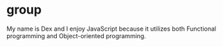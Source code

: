 # group

My name is Dex and I enjoy JavaScript because it utilizes both Functional programming and Object-oriented programming.
